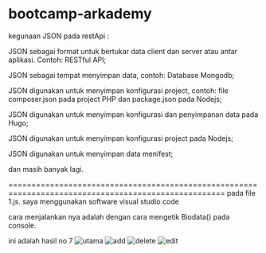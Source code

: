 # bootcamp-arkademy
kegunaan JSON pada restApi :

JSON sebagai format untuk bertukar data client dan server atau antar aplikasi. Contoh: RESTful API;

JSON sebagai tempat menyimpan data, contoh: Database Mongodb;

JSON digunakan untuk menyimpan konfigurasi project, contoh: file composer.json pada project PHP dan package.json pada Nodejs;

JSON digunakan untuk menyimpan konfigurasi dan penyimpanan data pada Hugo;

JSON digunakan untuk menyimpan konfigurasi project pada Nodejs;

JSON digunakan untuk menyimpan data menifest;

dan masih banyak lagi.

=====================================================================================================
pada file 1.js. saya menggunakan software visual studio code

cara menjalankan nya adalah dengan cara mengetik Biodata() pada console.

ini adalah hasil no 7
![utama](https://user-images.githubusercontent.com/52735196/61172998-14519580-a5b7-11e9-9f5d-3dd35eff7256.png)
![add](https://user-images.githubusercontent.com/52735196/61173008-5d094e80-a5b7-11e9-8a3b-5f28e47160d6.png)
![delete](https://user-images.githubusercontent.com/52735196/61173024-9f329000-a5b7-11e9-8923-6484e8517372.png)
![edit](https://user-images.githubusercontent.com/52735196/61173089-84145000-a5b8-11e9-9e17-5e3f3f4eea48.png)
